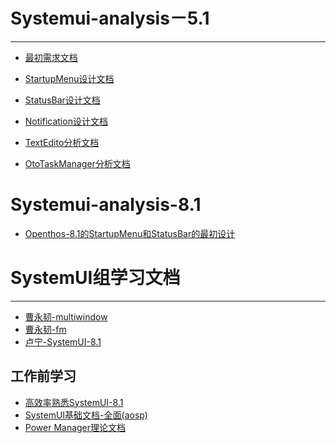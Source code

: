 # Systemui-analysis－5.1
***

- [最初需求文档](https://github.com/openthos/systemui-analysis/blob/master/dongpeng/systemui_Design_and_implementation.md)

- [StartupMenu设计文档](https://github.com/openthos/systemui-analysis/blob/master/LJH/StartupMenu%E8%AE%BE%E8%AE%A1%E6%96%87%E6%A1%A3.md)
- [StatusBar设计文档](https://github.com/openthos/systemui-analysis/blob/master/CYR/Openthos-5.1/%E6%9C%80%E5%88%9DStatusBar%E9%80%BB%E8%BE%91%E6%B5%81%E7%A8%8B.md)
- [Notification设计文档](https://github.com/openthos/systemui-analysis/blob/master/CYR/Openthos-5.1/%E6%9C%80%E7%BB%88%E9%80%9A%E7%9F%A5%E6%A0%8F%E9%80%BB%E8%BE%91.md)
- [TextEdito分析文档](https://github.com/openthos/systemui-analysis/blob/master/CYR/Openthos-5.1/TextEditor%E5%BC%80%E6%BA%90%E8%BD%AF%E4%BB%B6%E5%88%86%E6%9E%90.md)
- [OtoTaskManager分析文档](https://github.com/openthos/systemui-analysis/blob/master/LJH/%E4%BB%BB%E5%8A%A1%E7%AE%A1%E7%90%86%E5%99%A8%E8%AE%BE%E8%AE%A1%E5%AE%9E%E7%8E%B0%E6%96%87%E6%A1%A3.md)

# Systemui-analysis-8.1
  - [Openthos-8.1的StartupMenu和StatusBar的最初设计](https://github.com/openthos/systemui-analysis/blob/master/LJH/Openthos8.1/Openthos8.1%E8%AE%BE%E8%AE%A1%E6%96%87%E6%A1%A3.md)
  
 # SystemUI组学习文档
 ***
 - [曹永韧-multiwindow](https://github.com/openthos/systemui-analysis/blob/master/CYR/Openthos-8.1/multiwindow_study.md)
 - [曹永韧-fm]()
 - [卢宁-SystemUI-8.1](https://github.com/openthos/systemui-analysis/blob/master/LuNing/SystemUI%E5%AD%A6%E4%B9%A0%E6%80%BB%E7%BB%93.md)
 
 ## 工作前学习
   - [高效率熟悉SystemUI-8.1](https://github.com/openthos/systemui-analysis/blob/master/LuNing/SystemUI%E5%AD%A6%E4%B9%A0%E6%80%BB%E7%BB%93.md)
   - [SystemUI基础文档-全面(aosp)](https://github.com/openthos/systemui-analysis/blob/master/CYR/SystemUI%E5%9F%BA%E7%A1%80%E6%96%87%E6%A1%A3.md)
   - [Power Manager理论文档]()
